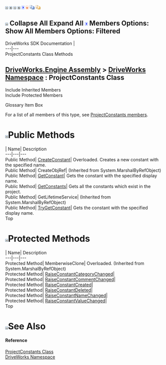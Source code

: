 ![](dotnetimages/collapse.gif) ![](dotnetimages/expand.gif) ![](dotnetimages/collapse.gif) ![](dotnetimages/expand.gif) ![](dotnetimages/drpdown.gif) ![](dotnetimages/drpdown_orange.gif) ![](dotnetimages/copycode.gif) ![](dotnetimages/copycodeHighlight.gif)

![](dotnetimages/collapse.gif) Collapse All Expand All ![](dotnetimages/drpdown.gif) Members Options: Show All  Members Options: Filtered   
---  
DriveWorks SDK Documentation  |   
---|---  
ProjectConstants Class Methods   
  
[DriveWorks.Engine Assembly](topic2156.md) > [DriveWorks Namespace](topic2159.md) : ProjectConstants Class  
---  
  
Include Inherited Members    
Include Protected Members    


Glossary Item Box

For a list of all members of this type, see [ProjectConstants members](topic4247.md).

# ![](dotnetimages/collapse.gif)Public Methods

| Name| Description  
---|---|---  
Public Method| [CreateConstant](topic4252.md)| Overloaded. Creates a new constant with the specified name.   
Public Method| CreateObjRef|  (Inherited from System.MarshalByRefObject)  
Public Method| [GetConstant](topic4255.md)| Gets the constant with the specified display name.   
Public Method| [GetConstants](topic4256.md)| Gets all the constants which exist in the project.   
Public Method| GetLifetimeService|  (Inherited from System.MarshalByRefObject)  
Public Method| [TryGetConstant](topic4263.md)| Gets the constant with the specified display name.   
Top

# ![](dotnetimages/collapse.gif)Protected Methods

| Name| Description  
---|---|---  
Protected Method| MemberwiseClone| Overloaded. (Inherited from System.MarshalByRefObject)  
Protected Method| [RaiseConstantCategoryChanged](topic4257.md)|   
Protected Method| [RaiseConstantCommentChanged](topic4258.md)|   
Protected Method| [RaiseConstantCreated](topic4259.md)|   
Protected Method| [RaiseConstantDeleted](topic4260.md)|   
Protected Method| [RaiseConstantNameChanged](topic4261.md)|   
Protected Method| [RaiseConstantValueChanged](topic4262.md)|   
Top

# ![](dotnetimages/collapse.gif)See Also

#### Reference

[ProjectConstants Class](topic4246.md)   
[DriveWorks Namespace](topic2159.md)


